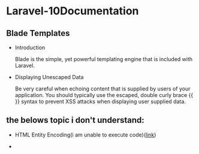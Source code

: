 # Laravel-10Documentation

## Blade Templates

* Introduction

  Blade is the simple, yet powerful templating engine that is included with Laravel.


* Displaying Unescaped Data

  Be very careful when echoing content that is supplied by users of your application. You should typically use the escaped, double curly brace {{ }} syntax to prevent XSS attacks when displaying user supplied data.

## the belows topic i don't understand:

* HTML Entity Encoding(i am unable to execute code)([link](https://laravel.com/docs/10.x/blade#html-entity-encoding))

* 
